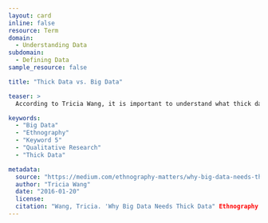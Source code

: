```yaml
---
layout: card
inline: false
resource: Term
domain:
  - Understanding Data
subdomain:
  - Defining Data
sample_resource: false

title: "Thick Data vs. Big Data"

teaser: >
  According to Tricia Wang, it is important to understand what thick data is and why it is valuable, especially in an age when Big Data gets all the hype. According to Wang, "Thick Data is data brought to light using qualitative, ethnographic research methods that uncover people's emotions, stories, and models of their world. It's the sticky stuff that's difficult to quantify. It comes to us in the form of a small sample size and in return we get an incredible depth of meanings and stories. Thick Data is the opposite of Big Data, which is quantitative data at a large scale that involves new technologies around capturing, storing, and analyzing. For Big Data to be analyzable, it must use normalizing, standardizing, defining, clustering, all processes that strips the the data set of context, meaning, and stories. Thick Data can rescue Big Data from the context-loss that comes with the processes of making it usable."

keywords:
  - "Big Data"
  - "Ethnography"
  - "Keyword 5"
  - "Qualitative Research"
  - "Thick Data"

metadata:
  source: "https://medium.com/ethnography-matters/why-big-data-needs-thick-data-b4b3e75e3d7"
  author: "Tricia Wang"
  date: "2016-01-20"
  license: 
  citation: "Wang, Tricia. 'Why Big Data Needs Thick Data" Ethnography Matters' 20 January 2016. https://medium.com/ethnography-matters/why-big-data-needs-thick-data-b4b3e75e3d7. Accessed on 15 May 2023."
---
```

